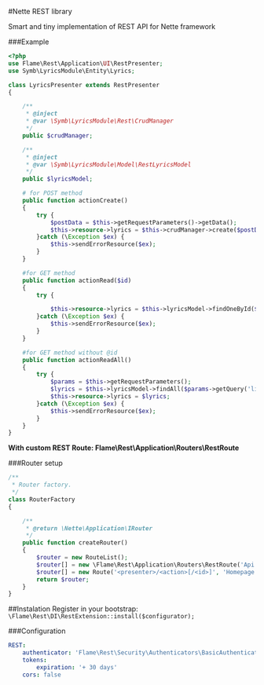 #Nette REST library

Smart and tiny implementation of REST API for Nette framework

###Example

```php
<?php
use Flame\Rest\Application\UI\RestPresenter;
use Symb\LyricsModule\Entity\Lyrics;

class LyricsPresenter extends RestPresenter
{

	/**
	 * @inject
	 * @var \Symb\LyricsModule\Rest\CrudManager
	 */
	public $crudManager;

	/**
	 * @inject
	 * @var \Symb\LyricsModule\Model\RestLyricsModel
	 */
	public $lyricsModel;

	# for POST method
	public function actionCreate()
	{
		try {
			$postData = $this->getRequestParameters()->getData();
			$this->resource->lyrics = $this->crudManager->create($postData);
		}catch (\Exception $ex) {
			$this->sendErrorResource($ex);
		}
	}

	#for GET method
	public function actionRead($id)
	{
		try {

			$this->resource->lyrics = $this->lyricsModel->findOneById($id);
		}catch (\Exception $ex) {
			$this->sendErrorResource($ex);
		}
	}

	#for GET method without @id
	public function actionReadAll()
	{
		try {
			$params = $this->getRequestParameters();
			$lyrics = $this->lyricsModel->findAll($params->getQuery('limit', 10), $params->getQuery('limit', 0));
			$this->resource->lyrics = $lyrics;
		}catch (\Exception $ex) {
			$this->sendErrorResource($ex);
		}
	}
} 
```

**With custom REST Route: Flame\Rest\Application\Routers\RestRoute**

###Router setup

```php
/**
 * Router factory.
 */
class RouterFactory
{

	/**
	 * @return \Nette\Application\IRouter
	 */
	public function createRouter()
	{
		$router = new RouteList();
		$router[] = new \Flame\Rest\Application\Routers\RestRoute('Api:V1');
		$router[] = new Route('<presenter>/<action>[/<id>]', 'Homepage:default');
		return $router;
	}
}

```

##Instalation
Register in your bootstrap:
`\Flame\Rest\DI\RestExtension::install($configurator);`

###Configuration
```yaml
REST:
	authenticator: 'Flame\Rest\Security\Authenticators\BasicAuthenticator'
	tokens:
		expiration: '+ 30 days'
	cors: false
```



